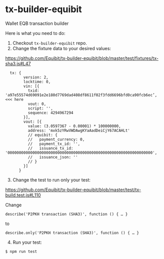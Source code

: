 # tx-builder-equibit
Wallet EQB transaction builder

Here is what you need to do:

1. Checkout `tx-builder-equibit` repo.
2. Change the fixture data to your desired values:

https://github.com/Equibit/tx-builder-equibit/blob/master/test/fixtures/tx-sha3.js#L47
```
  tx: {
	    version: 2,
	    locktime: 0,
	    vin: [{
	      txid: 'a97e55574d69091e2e180d7769dad408df8611f02f3fdd6696bfd0ca90fcb6ec’,    <<< here
	      vout: 0,
	      script: '',
	      sequence: 4294967294
	    }],
	    vout: [{
	      value: (3.0597367 - 0.00001) * 100000000,
	      address: 'mxk5zYRwVWDAwgKYaAadDeiCjY67ACAHLt'
	      // equibit: {
	      //   payment_currency: 0,
	      //   payment_tx_id: '',
	      //   issuance_tx_id: '0000000000000000000000000000000000000000000000000000000000000000',
	      //   issuance_json: ''
	      // }
	    }]
	  }
```

3. Change the test to run only your test:

https://github.com/Equibit/tx-builder-equibit/blob/master/test/tx-build.test.js#L110

Change
```
describe('P2PKH transaction (SHA3)', function () { … }
```

to
```
describe.only('P2PKH transaction (SHA3)', function () { … }
```

4. Run your test:
```
$ npm run test
```
